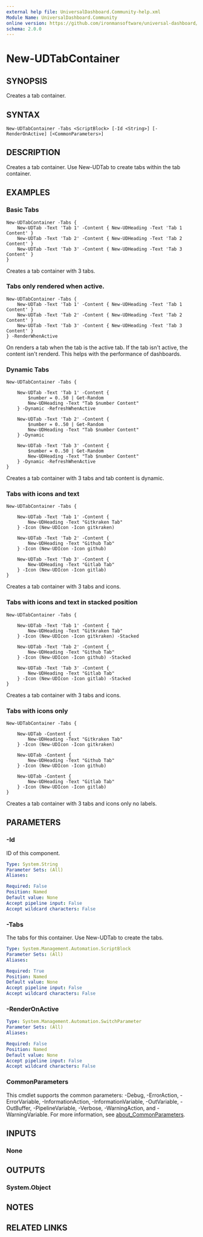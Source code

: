 ```yaml
---
external help file: UniversalDashboard.Community-help.xml
Module Name: UniversalDashboard.Community
online version: https://github.com/ironmansoftware/universal-dashboard/blob/master/src/UniversalDashboard/Help/New-UDTabContainer.md
schema: 2.0.0
---
```


# New-UDTabContainer

## SYNOPSIS
Creates a tab container.

## SYNTAX

```
New-UDTabContainer -Tabs <ScriptBlock> [-Id <String>] [-RenderOnActive] [<CommonParameters>]
```

## DESCRIPTION
Creates a tab container.
Use New-UDTab to create tabs within the tab container.

## EXAMPLES

### Basic Tabs
```
New-UDTabContainer -Tabs {
    New-UDTab -Text 'Tab 1' -Content { New-UDHeading -Text 'Tab 1 Content' }
    New-UDTab -Text 'Tab 2' -Content { New-UDHeading -Text 'Tab 2 Content' }
    New-UDTab -Text 'Tab 3' -Content { New-UDHeading -Text 'Tab 3 Content' }
}
```

Creates a tab container with 3 tabs.

### Tabs only rendered when active.
```
New-UDTabContainer -Tabs {
    New-UDTab -Text 'Tab 1' -Content { New-UDHeading -Text 'Tab 1 Content' }
    New-UDTab -Text 'Tab 2' -Content { New-UDHeading -Text 'Tab 2 Content' }
    New-UDTab -Text 'Tab 3' -Content { New-UDHeading -Text 'Tab 3 Content' }
} -RenderWhenActive
```

On renders a tab when the tab is the active tab.
If the tab isn't active, the content isn't renderd.
This helps with the performance of dashboards.

### Dynamic Tabs
```
New-UDTabContainer -Tabs {

    New-UDTab -Text 'Tab 1' -Content { 
        $number = 0..50 | Get-Random     
        New-UDHeading -Text "Tab $number Content"
    } -Dynamic -RefreshWhenActive
    
    New-UDTab -Text 'Tab 2' -Content { 
        $number = 0..50 | Get-Random 
        New-UDHeading -Text "Tab $number Content" 
    } -Dynamic

    New-UDTab -Text 'Tab 3' -Content { 
        $number = 0..50 | Get-Random 
        New-UDHeading -Text "Tab $number Content" 
    } -Dynamic -RefreshWhenActive
}
```

Creates a tab container with 3 tabs and tab content is dynamic.

### Tabs with icons and text
```
New-UDTabContainer -Tabs {

    New-UDTab -Text 'Tab 1' -Content { 
        New-UDHeading -Text "Gitkraken Tab"
    } -Icon (New-UDIcon -Icon gitkraken)
    
    New-UDTab -Text 'Tab 2' -Content { 
        New-UDHeading -Text "Github Tab" 
    } -Icon (New-UDIcon -Icon github)

    New-UDTab -Text 'Tab 3' -Content {  
        New-UDHeading -Text "Gitlab Tab" 
    } -Icon (New-UDIcon -Icon gitlab)
}
```

Creates a tab container with 3 tabs and icons.

### Tabs with icons and text in stacked position
```
New-UDTabContainer -Tabs {

    New-UDTab -Text 'Tab 1' -Content { 
        New-UDHeading -Text "Gitkraken Tab"
    } -Icon (New-UDIcon -Icon gitkraken) -Stacked
    
    New-UDTab -Text 'Tab 2' -Content { 
        New-UDHeading -Text "Github Tab" 
    } -Icon (New-UDIcon -Icon github) -Stacked

    New-UDTab -Text 'Tab 3' -Content {  
        New-UDHeading -Text "Gitlab Tab" 
    } -Icon (New-UDIcon -Icon gitlab) -Stacked
}
```

Creates a tab container with 3 tabs and icons.

### Tabs with icons only
```
New-UDTabContainer -Tabs {

    New-UDTab -Content { 
        New-UDHeading -Text "Gitkraken Tab"
    } -Icon (New-UDIcon -Icon gitkraken)
    
    New-UDTab -Content { 
        New-UDHeading -Text "Github Tab" 
    } -Icon (New-UDIcon -Icon github)

    New-UDTab -Content {  
        New-UDHeading -Text "Gitlab Tab" 
    } -Icon (New-UDIcon -Icon gitlab)
}
```

Creates a tab container with 3 tabs and icons only no labels.

## PARAMETERS

### -Id
ID of this component.

```yaml
Type: System.String
Parameter Sets: (All)
Aliases:

Required: False
Position: Named
Default value: None
Accept pipeline input: False
Accept wildcard characters: False
```

### -Tabs
The tabs for this container.
Use New-UDTab to create the tabs.

```yaml
Type: System.Management.Automation.ScriptBlock
Parameter Sets: (All)
Aliases:

Required: True
Position: Named
Default value: None
Accept pipeline input: False
Accept wildcard characters: False
```

### -RenderOnActive


```yaml
Type: System.Management.Automation.SwitchParameter
Parameter Sets: (All)
Aliases:

Required: False
Position: Named
Default value: None
Accept pipeline input: False
Accept wildcard characters: False
```

### CommonParameters
This cmdlet supports the common parameters: -Debug, -ErrorAction, -ErrorVariable, -InformationAction, -InformationVariable, -OutVariable, -OutBuffer, -PipelineVariable, -Verbose, -WarningAction, and -WarningVariable. For more information, see [about_CommonParameters](http://go.microsoft.com/fwlink/?LinkID=113216).

## INPUTS

### None
## OUTPUTS

### System.Object
## NOTES

## RELATED LINKS
